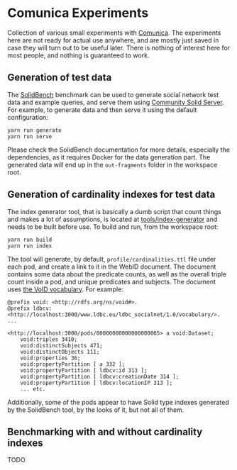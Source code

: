 # Comunica Experiments

Collection of various small experiments with [Comunica](https://comunica.dev/). The experiments here are not ready for actual use anywhere, and are mostly just saved in case they will turn out to be useful later. There is nothing of interest here for most people, and nothing is guaranteed to work.

## Generation of test data

The [SolidBench](https://github.com/SolidBench/SolidBench.js) benchmark can be used to generate social network test data and example queries, and serve them using [Community Solid Server](https://github.com/CommunitySolidServer/CommunitySolidServer). For example, to generate data and then serve it using the default configuration:

```
yarn run generate
yarn run serve
```

Please check the SolidBench documentation for more details, especially the dependencies, as it requires Docker for the data generation part. The generated data will end up in the `out-fragments` folder in the workspace root.

## Generation of cardinality indexes for test data

The index generator tool, that is basically a dumb script that count things and makes a lot of assumptions, is located at [tools/index-generator](tools/index-generator/) and needs to be built before use. To build and run, from the workspace root:

```
yarn run build
yarn run index
```

The tool will generate, by default, `profile/cardinalities.ttl` file under each pod, and create a link to it in the WebID document. The document contains some data about the predicate counts, as well as the overall triple count inside a pod, and unique predicates and subjects. The document uses [the VoID vocabulary](https://www.w3.org/TR/void/). For example:

```
@prefix void: <http://rdfs.org/ns/void#>.
@prefix ldbcv: <http://localhost:3000/www.ldbc.eu/ldbc_socialnet/1.0/vocabulary/>.
...

<http://localhost:3000/pods/00000000000000000065> a void:Dataset;
    void:triples 3410;
    void:distinctSubjects 471;
    void:distinctObjects 111;
    void:properties 36;
    void:propertyPartition [ a 332 ];
    void:propertyPartition [ ldbcv:id 313 ];
    void:propertyPartition [ ldbcv:creationDate 314 ];
    void:propertyPartition [ ldbcv:locationIP 313 ];
    ... etc.
```

Additionally, some of the pods appear to have Solid type indexes generated by the SolidBench tool, by the looks of it, but not all of them.

## Benchmarking with and without cardinality indexes

TODO
